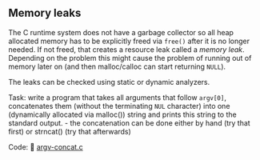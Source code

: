 ## Memory leaks

The C runtime system does not have a garbage collector so all heap allocated
memory has to be explicitly freed via `free()` after it is no longer needed.  If
not freed, that creates a resource leak called a *memory leak*. Depending on the
problem this might cause the problem of running out of memory later on (and then
malloc/calloc can start returning `NULL`).

The leaks can be checked using static or dynamic analyzers.

Task: write a program that takes all arguments that follow `argv[0]`,
concatenates them (without the terminating `NUL` character) into one
(dynamically allocated via malloc()) string and prints this string to the
standard output.
      - the concatenation can be done either by hand (try that first) or
	strncat() (try that afterwards)

Code: :eyes: [argv-concat.c](src/argv-concat.c)
